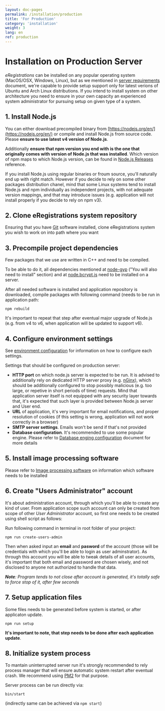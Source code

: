 ```yaml
---
layout: doc-pages
permalink: /installation/production
title: 'For Production'
category: 'installation'
weight: 3
lang: en
ref: production
---
```


# Installation on Production Server

_eRegistrations_ can be installed on any popular operating system (MacOS/OSX, Windows, Linux), but as we mentioned in [server requirements](/installation/server) document, we're capable to provide setup support only for latest verions of Ubuntu and Arch Linux distributions.
If you intend to install system on other architecture you need to ensure in your own capacity an experienced system administrator for pursuing setup on given type of a system.

## 1. Install Node.js

You can either download precompiled binary from [https://nodejs.org/en/](https://nodejs.org/en/) or compile and install Node.js from source code. Please __ensure to use latest v4 version of Node.js__.

Additionally __ensure that npm version you end with is the one that originally comes with version of Node.js that was installed__. Which version of npm maps to which Node.js version, can be found in [Node.js Releases](https://nodejs.org/en/download/releases/) reference.

If you install Node.js using regular binaries or froum source, you'll naturally end up with right match. However if you decide to rely on some other packages distribution chanel, mind that some Linux systems tend to install Node.js and npm individually as independent projects, with not adequate version mappings, and that may introduce issues (e.g. application will not install properly if you decide to rely on npm v3).

## 2. Clone eRegistrations system repository

Ensuring that you have [Git](https://git-scm.com/) software installed, clone eRegistrations system you wish to work on into path where you want

## 3. Precompile project dependencies

Few packages that we use are written in C++ and need to be compiled.

To be able to do it, all dependencies mentioned at [node-gyp](https://github.com/TooTallNate/node-gyp#installation) ("You will also need to install" section) and at [node.bcrypt.js](https://github.com/kelektiv/node.bcrypt.js#dependencies) need to be installed on a server.

After all needed software is installed and application repository is downloaded, compile packages with following command (needs to be run in application path:

```
npm rebuild
```

It's important to repeat that step after eventual major upgrade of Node.js (e.g. from v4 to v6, when application will be updated to support v6).

## 4. Configure environment settings

See [environment configuration](/installation/environment-configuration) for information on how to configure each settings.

Settings that should be configured on production server:

- __HTTP port__ on which node.js server is expected to be run. It is advised to additionally rely on dedicated HTTP server proxy (e.g. [nGinx](installation/nginx)), which should be additionally configured to stop possibly malicious (e.g. too large, or repetive in short periods of time) requests. Mind that application server itself is not equipped with any security layer towards that, it's expected that such layer is provided between Node.js server and User end.
- __URL__ of application, it's very important for email notifications, and proper resolution of cookies (if this setting is wrong, application will not work correctly in a browser)
- __SMTP server settings__. Emails won't be send if that's not provided
- __Database configuration__. It's recommended to use some popular engine. Please refer to [Database enging configuration](/installation/database-engine) document for more details

## 5. Install image processing software

Please refer to [Image processing software](/installation/enviroment) on information which software needs to be installed


## 6. Create "Users Administrator" account

It's about administration account, through which you'll be able to create any kind of user. From application scope such account can only be created from scope of other _User Administrator_ account, so first one needs to be created using shell script as follows:

Run following command in terminal in root folder of your project:

```
npm run create-users-admin
```

Then when asked input an __email__ and __pasword__ of the account (those will be credentials with which you'll be able to login as user adminstrator). As through this account you will be able to tweak details of all user accounts, it's important that both email and password are chosen wisely, and not disclosed to anyone not authorized to handle that data.

_**Note**: Program tends to not close after account is generated, it's totally safe to force stop of it, after few seconds_

## 7. Setup application files

Some files needs to be generated before system is started, or after applicaton update.

```
npm run setup
```

__It's important to note, that step needs to be done after each application update__.

## 8. Initialize system process

To mantain uninterrupted server run it's strongly recommended to rely process manager that will ensure automatic system restart after eventual crash. We recommend using [PM2](http://pm2.keymetrics.io/) for that purpose.

Server process can be run directly via:

```
bin/start
```

(indirectly same can be achieved via `npm start`)
